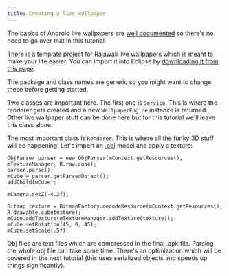 ```yaml
---
title: Creating a live wallpaper
---
```

The basics of Android live wallpapers are [well documented](http://www.vogella.com/articles/AndroidLiveWallpaper/article.html) so there's no need to go over that in this tutorial.

There is a template project for Rajawali live wallpapers which is meant to make your life easier. You can import it into Eclipse by [downloading it from this page](https://github.com/MasDennis/RajawaliWallpaperTemplate).

The package and class names are generic so you might want to change these before getting started.

Two classes are important here. The first one is `Service`. This is where the renderer gets created and a new `WallpaperEngine` instance is returned. Other live wallpaper stuff can be done here but for this tutorial we'll leave this class alone.

The most important class is `Renderer`. This is where all the funky 3D stuff will be happening. 
Let's import an [.obj](http://en.wikipedia.org/wiki/Wavefront_.obj_file) model and apply a texture:

```
ObjParser parser = new ObjParser(mContext.getResources(), mTextureManager, R.raw.cube);
parser.parse();
mCube = parser.getParsedObject();
addChild(mCube);

mCamera.setZ(-4.2f);

Bitmap texture = BitmapFactory.decodeResource(mContext.getResources(), R.drawable.cubetexture);
mCube.addTexture(mTextureManager.addTexture(texture));
mCube.setRotation(45, 0, 45);
mCube.setScale(.5f);
```

Obj files are text files which are compressed in the final .apk file. Parsing the whole obj file can take some time. There's an optimization which will be covered in the next tutorial (this uses serialized objects and speeds up things significantly).